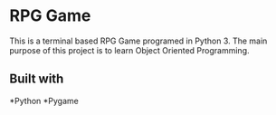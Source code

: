 # RPG Game
This is a terminal based RPG Game programed in Python 3. The main purpose of this project is to learn Object Oriented Programming.

## Built with
*Python
*Pygame
